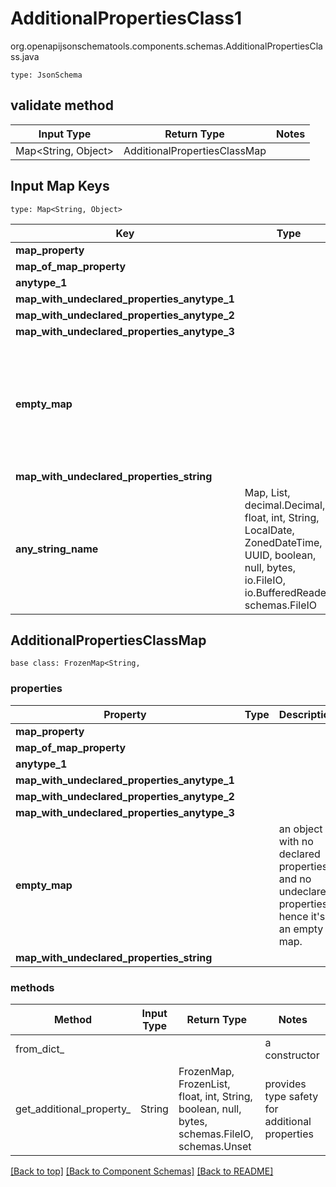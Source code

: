# AdditionalPropertiesClass1
org.openapijsonschematools.components.schemas.AdditionalPropertiesClass.java
```
type: JsonSchema
```

## validate method
| Input Type | Return Type | Notes |
| ---------- | ----------- | ----- |
| Map<String, Object> | AdditionalPropertiesClassMap | |

## Input Map Keys
```
type: Map<String, Object>
```
Key | Type |  Description | Notes
------------ | ------------- | ------------- | -------------
**map_property** |  |  | [optional]
**map_of_map_property** |  |  | [optional]
**anytype_1** |  |  | [optional]
**map_with_undeclared_properties_anytype_1** |  |  | [optional]
**map_with_undeclared_properties_anytype_2** |  |  | [optional]
**map_with_undeclared_properties_anytype_3** |  |  | [optional]
**empty_map** |  | an object with no declared properties and no undeclared properties, hence it&#x27;s an empty map. | [optional]
**map_with_undeclared_properties_string** |  |  | [optional]
**any_string_name** | Map, List, decimal.Decimal, float, int, String, LocalDate, ZonedDateTime, UUID, boolean, null, bytes, io.FileIO, io.BufferedReader, schemas.FileIO | any string name can be used but the value must be the correct type | [optional]

## AdditionalPropertiesClassMap
```
base class: FrozenMap<String, 
```

### properties
Property | Type | Description | Notes
-------- | ---- | ----------- | -----
**map_property** |  |  | [optional]
**map_of_map_property** |  |  | [optional]
**anytype_1** |  |  | [optional]
**map_with_undeclared_properties_anytype_1** |  |  | [optional]
**map_with_undeclared_properties_anytype_2** |  |  | [optional]
**map_with_undeclared_properties_anytype_3** |  |  | [optional]
**empty_map** |  | an object with no declared properties and no undeclared properties, hence it&#x27;s an empty map. | [optional]
**map_with_undeclared_properties_string** |  |  | [optional]

### methods
Method | Input Type | Return Type | Notes
------ | ---------- | ----------- | ------
from_dict_ |  |  | a constructor
get_additional_property_ | String | FrozenMap, FrozenList, float, int, String, boolean, null, bytes, schemas.FileIO, schemas.Unset | provides type safety for additional properties








[[Back to top]](#top) [[Back to Component Schemas]](../../../README.md#Component-Schemas) [[Back to README]](../../../README.md)
